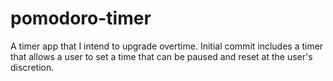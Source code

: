 # pomodoro-timer

A timer app that I intend to upgrade overtime. Initial commit includes a timer that allows a user to set a time that can be paused and reset at the user's discretion.

